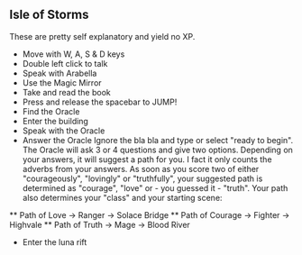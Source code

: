 ## Isle of Storms

These are pretty self explanatory and yield no XP.

* Move with W, A, S & D keys
* Double left click to talk 
* Speak with Arabella
* Use the Magic Mirror
* Take and read the book
* Press and release the spacebar to JUMP!
* Find the Oracle
* Enter the building
* Speak with the Oracle
* Answer the Oracle
  Ignore the bla bla and type or select "ready to begin". The Oracle will ask 3 or 4 questions and give two options. Depending on your answers, it will suggest a path for you. I fact it only counts the adverbs from your answers. As soon as you score two of either "courageously", "lovingly" or "truthfully", your suggested path is determined as "courage", "love" or - you guessed it - "truth". Your path also determines your "class" and your starting scene:
  
** Path of Love -> Ranger -> Solace Bridge
** Path of Courage -> Fighter -> Highvale
** Path of Truth -> Mage -> Blood River

* Enter the luna rift
